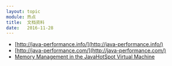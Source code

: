 ```yaml
---
layout: topic
module: 热点
title:  文档资料
date:   2016-11-28
---
```


* [http://java-performance.info/](http://java-performance.info/)
* [http://java-performance.com/](http://java-performance.com/)
* [Memory Management in the JavaHotSpot Virtual Machine](http://www.oracle.com/technetwork/java/javase/memorymanagement-whitepaper-150215.pdf)
